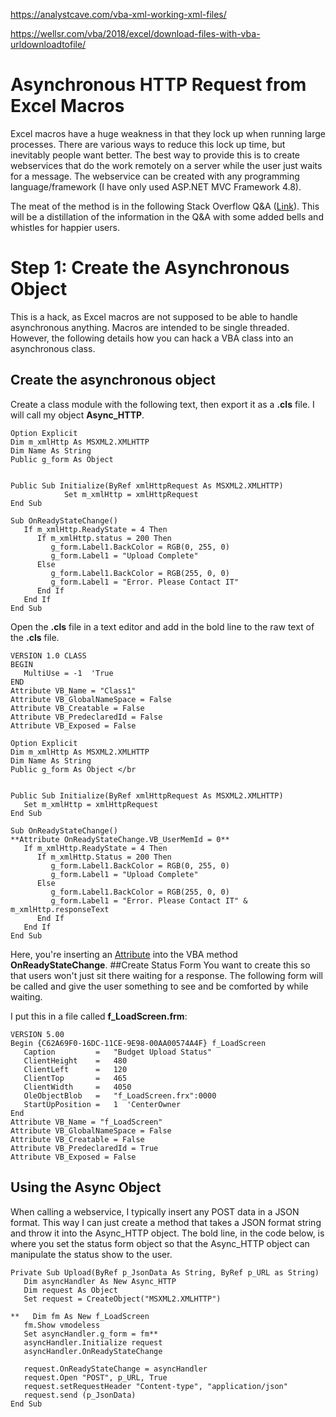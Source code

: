 https://analystcave.com/vba-xml-working-xml-files/ 

https://wellsr.com/vba/2018/excel/download-files-with-vba-urldownloadtofile/

# Asynchronous HTTP Request from Excel Macros 

Excel macros have a huge weakness in that they lock up when running large processes. There are various ways to reduce this lock up time, but inevitably people want better. The best way to provide this is to create webservices that do the work remotely on a server while the user just waits for a message. The webservice can be created with any programming language/framework (I have only used ASP.NET MVC Framework 4.8).

The meat of the method is in the following Stack Overflow Q&A ([Link](https://stackoverflow.com/questions/39397067/asynchronous-http-post-request-in-ms-access)). This will be a distillation of the information in the Q&A with some added bells and whistles for happier users.

# Step 1: Create the Asynchronous Object 
This is a hack, as Excel macros are not supposed to be able to handle asynchronous anything. Macros are intended to be single threaded. However, the following details how you can hack a VBA class into an asynchronous class.

## Create the asynchronous object
Create a class module with the following text, then export it as a **.cls** file. I will call my object **Async_HTTP**.

```
Option Explicit
Dim m_xmlHttp As MSXML2.XMLHTTP
Dim Name As String
Public g_form As Object


Public Sub Initialize(ByRef xmlHttpRequest As MSXML2.XMLHTTP)
			Set m_xmlHttp = xmlHttpRequest
End Sub

Sub OnReadyStateChange()
   If m_xmlHttp.ReadyState = 4 Then
      If m_xmlHttp.status = 200 Then
         g_form.Label1.BackColor = RGB(0, 255, 0)
         g_form.Label1 = "Upload Complete"
      Else
         g_form.Label1.BackColor = RGB(255, 0, 0)
         g_form.Label1 = "Error. Please Contact IT"
      End If
   End If
End Sub
```

Open the **.cls** file in a text editor and add in the bold line to the raw text of the **.cls** file.

```
VERSION 1.0 CLASS
BEGIN
   MultiUse = -1  'True
END
Attribute VB_Name = "Class1"
Attribute VB_GlobalNameSpace = False
Attribute VB_Creatable = False
Attribute VB_PredeclaredId = False
Attribute VB_Exposed = False

Option Explicit
Dim m_xmlHttp As MSXML2.XMLHTTP
Dim Name As String
Public g_form As Object </br


Public Sub Initialize(ByRef xmlHttpRequest As MSXML2.XMLHTTP)
   Set m_xmlHttp = xmlHttpRequest
End Sub

Sub OnReadyStateChange()
**Attribute OnReadyStateChange.VB_UserMemId = 0**
   If m_xmlHttp.ReadyState = 4 Then
      If m_xmlHttp.Status = 200 Then
         g_form.Label1.BackColor = RGB(0, 255, 0)
         g_form.Label1 = "Upload Complete"
      Else
         g_form.Label1.BackColor = RGB(255, 0, 0)
         g_form.Label1 = "Error. Please Contact IT" & m_xmlHttp.responseText
      End If
   End If
End Sub
```

Here, you're inserting an [Attribute](https://docs.microsoft.com/en-us/dotnet/csharp/programming-guide/concepts/attributes/) into the VBA method **OnReadyStateChange**.
##Create Status Form
You want to create this so that users won't just sit there waiting for a response. The following form will be called and give the user something to see and be comforted by while waiting.

I put this in a file called **f_LoadScreen.frm**:
```
VERSION 5.00
Begin {C62A69F0-16DC-11CE-9E98-00AA00574A4F} f_LoadScreen 
   Caption         =   "Budget Upload Status"
   ClientHeight    =   480
   ClientLeft      =   120
   ClientTop       =   465
   ClientWidth     =   4050
   OleObjectBlob   =   "f_LoadScreen.frx":0000
   StartUpPosition =   1  'CenterOwner
End
Attribute VB_Name = "f_LoadScreen"
Attribute VB_GlobalNameSpace = False
Attribute VB_Creatable = False
Attribute VB_PredeclaredId = True
Attribute VB_Exposed = False
```

## Using the Async Object
When calling a webservice, I typically insert any POST data in a JSON format. This way I can just create a method that takes a JSON format string and throw it into the Async_HTTP object. The bold line, in the code below, is where you set the status form object so that the Async_HTTP object can manipulate the status show to the user.

```
Private Sub Upload(ByRef p_JsonData As String, ByRef p_URL as String)
   Dim asyncHandler As New Async_HTTP
   Dim request As Object
   Set request = CreateObject("MSXML2.XMLHTTP")

**   Dim fm As New f_LoadScreen
   fm.Show vmodeless
   Set asyncHandler.g_form = fm**
   asyncHandler.Initialize request
   asyncHandler.OnReadyStateChange

   request.OnReadyStateChange = asyncHandler
   request.Open "POST", p_URL, True
   request.setRequestHeader "Content-type", "application/json"
   request.send (p_JsonData)    
End Sub
```
